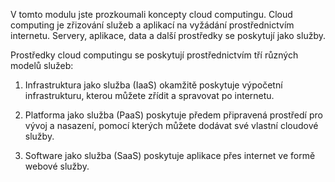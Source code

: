 
V tomto modulu jste prozkoumali koncepty cloud computingu. Cloud computing je zřizování služeb a aplikací na vyžádání prostřednictvím internetu. Servery, aplikace, data a další prostředky se poskytují jako služby. 

Prostředky cloud computingu se poskytují prostřednictvím tří různých modelů služeb:

1. Infrastruktura jako služba (IaaS) okamžitě poskytuje výpočetní infrastrukturu, kterou můžete zřídit a spravovat po internetu.

2. Platforma jako služba (PaaS) poskytuje předem připravená prostředí pro vývoj a nasazení, pomocí kterých můžete dodávat své vlastní cloudové služby.

3. Software jako služba (SaaS) poskytuje aplikace přes internet ve formě webové služby.
